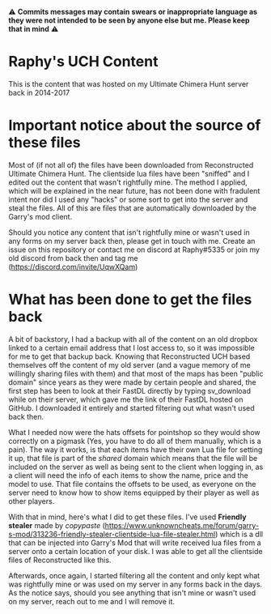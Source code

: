 ⚠️ **Commits messages may contain swears or inappropriate language as they were not intended to be seen by anyone else but me. Please keep that in mind** ⚠️
# Raphy's UCH Content
This is the content that was hosted on my Ultimate Chimera Hunt server back in 2014-2017

# Important notice about the source of these files
Most of (if not all of) the files have been downloaded from Reconstructed Ultimate Chimera Hunt. The clientside lua files have been "sniffed" and I edited out the content that wasn't rightfully mine. The method I applied, which will be explained in the near future, has not been done with fradulent intent nor did I used any "hacks" or some sort to get into the server and steal the files. All of this are files that are automatically downloaded by the Garry's mod client.

Should you notice any content that isn't rightfully mine or wasn't used in any forms on my server back then, please get in touch with me. Create an issue on this repository or contact me on discord at Raphy#5335 or join my old discord from back then and tag me (https://discord.com/invite/UqwXQam)


# What has been done to get the files back
A bit of backstory, I had a backup with all of the content on an old dropbox linked to a certain email address that I lost access to, so it was impossible for me to get that backup back.
Knowing that Reconstructed UCH based themselves off the content of my old server (and a vague memory of me willingly sharing files with them) and that most of the maps has been "public domain" since years as they were made by certain people and shared, the first step has been to look at their FastDL directly by typing sv_download while on their server, which gave me the link of their FastDL hosted on GitHub. I downloaded it entirely and started filtering out what wasn't used back then.

What I needed now were the hats offsets for pointshop so they would show correctly on a pigmask (Yes, you have to do all of them manually, which is a pain). The way it works, is that each items have their own Lua file for setting it up, that file is part of the *shared* domain which means that the file will be included on the server as well as being sent to the client when logging in, as a client will need the info of each items to show the name, price and the model to use.
That file contains the offsets to be used, as everyone on the server need to know how to show items equipped by their player as well as other players.

With that in mind, here's what I did to get these files.
I've used **Friendly stealer** made by *copypaste* (https://www.unknowncheats.me/forum/garry-s-mod/313236-friendly-stealer-clientside-lua-file-stealer.html) which is a dll that can be injected into Garry's Mod that will write received lua files from a server onto a certain location of your disk. I was able to get all the clientside files of Reconstructed like this.

Afterwards, once again, I started filtering all the content and only kept what was rightfully mine or was used on my server in any forms back in the days. As the notice says, should you see anything that isn't mine or wasn't used on my server, reach out to me and I will remove it.
